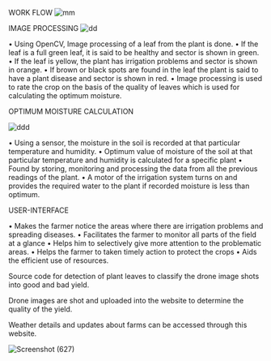 WORK FLOW 
![mm](https://user-images.githubusercontent.com/94218410/167286887-ed3e4edb-c06f-4aa1-9c2d-9109467a8d8e.jpg)


IMAGE PROCESSING 
![dd](https://user-images.githubusercontent.com/94218410/167286925-e7fe5e3f-b40a-45c6-9126-21d258690fbe.png)


•	Using OpenCV, Image processing of a leaf from the plant is done.
•	If the leaf is a full green leaf, it is said to be healthy and sector is shown in green.
•	If the leaf is yellow, the plant has irrigation problems and sector is shown in orange.
•	If brown or black spots are found in the leaf the plant is said to have a plant disease and sector is shown in red.
•	Image processing is used to rate the crop on the basis of the quality of leaves which is used for calculating the optimum moisture.





OPTIMUM MOISTURE CALCULATION

 ![ddd](https://user-images.githubusercontent.com/94218410/167286916-934664b9-d271-409f-bf1f-f40b2979c6ec.jpg)

•	Using a sensor, the moisture in the soil is recorded at that particular temperature and humidity.
•	Optimum value of moisture of the soil at that particular temperature and humidity is calculated for a specific plant 
•	Found by storing, monitoring and processing the data from all the previous readings of the plant.
•	A motor of the irrigation system turns on and provides the required water to the plant if recorded moisture is less than optimum.




USER-INTERFACE
    
•	Makes the farmer notice the areas where there are irrigation problems and spreading diseases.
•	Facilitates the farmer to monitor all parts of the field at a glance
•	Helps him to selectively give more attention to the problematic areas.
•	Helps the farmer to taken timely action to protect the crops
•	Aids the efficient use of resources.

Source code for detection of plant leaves to classify the drone image shots into good and bad yield.

Drone images are shot and uploaded into the website to determine the quality of the yield.

Weather details and updates about farms can be accessed through this website.


![Screenshot (627)](https://user-images.githubusercontent.com/30034816/167288278-1274d6f0-9bb6-4e47-ac4c-3a6dce9fb13d.png)
